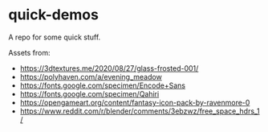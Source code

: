 # quick-demos
A repo for some quick stuff.

Assets from:
* https://3dtextures.me/2020/08/27/glass-frosted-001/
* https://polyhaven.com/a/evening_meadow
* https://fonts.google.com/specimen/Encode+Sans
* https://fonts.google.com/specimen/Qahiri
* https://opengameart.org/content/fantasy-icon-pack-by-ravenmore-0
* https://www.reddit.com/r/blender/comments/3ebzwz/free_space_hdrs_1/
